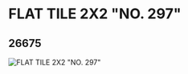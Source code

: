 # FLAT TILE 2X2 "NO. 297"
## 26675
![FLAT TILE 2X2 "NO. 297"](https://lc-www-live-s.legocdn.com/media/bricks/5/2/6152149.jpg)